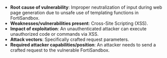 - **Root cause of vulnerability**: Improper neutralization of input during web page generation due to unsafe use of templating functions in FortiSandbox.
- **Weaknesses/vulnerabilities present**: Cross-Site Scripting (XSS).
- **Impact of exploitation**: An unauthenticated attacker can execute unauthorized code or commands via XSS.
- **Attack vectors**: Specifically crafted request parameters.
- **Required attacker capabilities/position**: An attacker needs to send a crafted request to the vulnerable FortiSandbox.